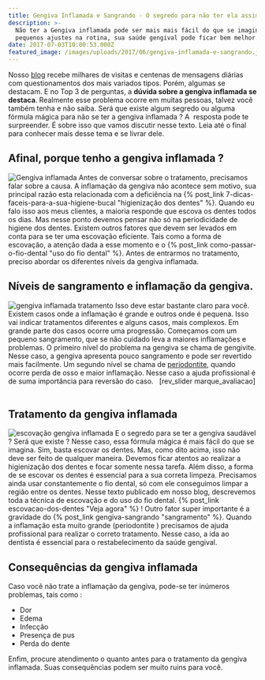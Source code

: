 ```yaml
---
title: Gengiva Inflamada e Sangrando - O segredo para não ter ela assim.
description: >-
  Não ter a Gengiva inflamada pode ser mais mais fácil do que se imagina. Com
  pequenos ajustes na rotina, sua saúde gengival pode ficar bem melhor.
date: 2017-07-03T10:00:53.000Z
featured_image: /images/uploads/2017/06/gengiva-inflamada-e-sangrando.jpg
---
```


Nosso [blog](/blog/) recebe milhares de visitas e centenas de mensagens diárias com questionamentos dos mais variados tipos. Porém, algumas se destacam. E no Top 3 de perguntas, a **dúvida sobre a gengiva inflamada se destaca**. Realmente esse problema ocorre em muitas pessoas, talvez você também tenha e não saiba. Será que existe algum segredo ou alguma fórmula mágica para não se ter a gengiva inflamada ? A  resposta pode te surpreender. É sobre isso que vamos discutir nesse texto. Leia até o final para conhecer mais desse tema e se livrar dele.

**Afinal, porque tenho a gengiva inflamada ?**
----------------------------------------------

![Gengiva inflamada](/images/uploads/2017/06/inflamação-gengiva.jpg) Antes de conversar sobre o tratamento, precisamos falar sobre a causa. A inflamação da gengiva não acontece sem motivo, sua principal razão esta relacionada com a deficiência na {% post_link 7-dicas-faceis-para-a-sua-higiene-bucal "higienização dos dentes" %}. Quando eu falo isso aos meus clientes, a maioria responde que escova os dentes todos os dias. Mas nesse ponto devemos pensar não só na periodicidade de higiene dos dentes. Existem outros fatores que devem ser levados em conta para se ter uma escovação eficiente. Tais como a forma de escovação, a atenção dada a esse momento e o {% post_link como-passar-o-fio-dental "uso do fio dental" %}. Antes de entrarmos no tratamento, preciso abordar os diferentes níveis da gengiva inflamada.

**Níveis de sangramento e inflamação da gengiva.**
--------------------------------------------------

![gengiva inflamada tratamento](/images/uploads/2017/06/gengiva-sangrando-tratamento.jpg) Isso deve estar bastante claro para você. Existem casos onde a inflamação é grande e outros onde é pequena. Isso vai indicar tratamentos diferentes e alguns casos, mais complexos. Em grande parte dos casos ocorre uma progressão. Começamos com um pequeno sangramento, que se não cuidado leva a maiores inflamações e problemas. O primeiro nível do problema na gengiva se chama de gengivite. Nesse caso, a gengiva apresenta pouco sangramento e pode ser revertido mais facilmente. Um segundo nível se chama de [periodontite](/tratamentos/periodontia/), quando ocorre perda de osso e maior inflamação. Nesse caso a ajuda profissional é de suma importância para reversão do caso.   \[rev\_slider marque\_avaliacao\]  

**Tratamento da gengiva inflamada**
-----------------------------------

![escovação gengiva inflamada](/images/uploads/2017/06/gengiva-inflamada-escovação.jpg) E o segredo para se ter a gengiva saudável ? Será que existe ? Nesse caso, essa fórmula mágica é mais fácil do que se imagina. Sim, basta escovar os dentes. Mas, como dito acima, isso não deve ser feito de qualquer maneira. Devemos ficar atentos ao realizar a higienização dos dentes e focar somente nessa tarefa. Além disso, a forma de se escovar os dentes é essencial para a sua correta limpeza. Precisamos ainda usar constantemente o fio dental, só com ele conseguimos limpar a região entre os dentes. Nesse texto publicado em nosso blog, descrevemos toda a técnica de escovação e do uso do fio dental. {% post_link escovacao-dos-dentes "Veja agora" %} ! Outro fator super importante é a gravidade do {% post_link gengiva-sangrando "sangramento" %}. Quando a inflamação esta muito grande (periodontite ) precisamos de ajuda profissional para realizar o correto tratamento. Nesse caso, a ida ao dentista é essencial para o restabelecimento da saúde gengival.

**Consequências da gengiva inflamada**
--------------------------------------

Caso você não trate a inflamação da gengiva, pode-se ter inúmeros problemas, tais como :

*   Dor
*   Edema
*   Infecção
*   Presença de pus
*   Perda do dente

Enfim, procure atendimento o quanto antes para o tratamento da gengiva inflamada. Suas consequências podem ser muito ruins para você.
